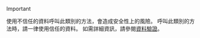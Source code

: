 > [!IMPORTANT]
> 使用不信任的資料呼叫此類別的方法，會造成安全性上的風險。 呼叫此類別的方法時，請一律使用信任的資料。 如需詳細資訊，請參閱[資料驗證](https://www.owasp.org/index.php/Data_Validation)。